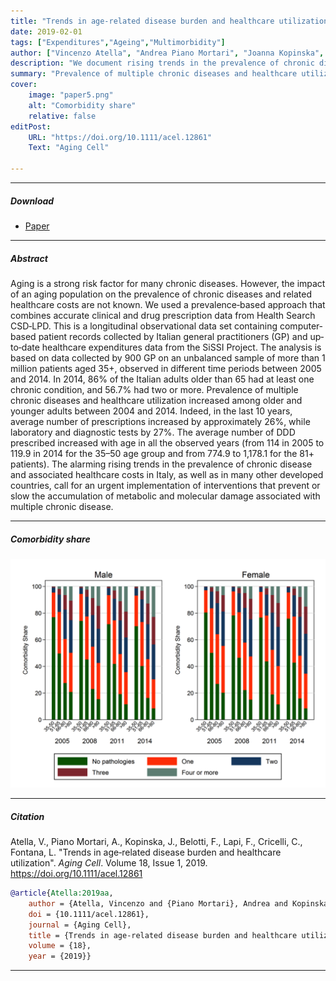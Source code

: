 ```yaml
---
title: "Trends in age‐related disease burden and healthcare utilization"
date: 2019-02-01
tags: ["Expenditures","Ageing","Multimorbidity"]
author: ["Vincenzo Atella", "Andrea Piano Mortari", "Joanna Kopinska", "Federico Belotti", "Francesco Lapi", "Claudio Cricelli", "Luigi Fontana"]
description: "We document rising trends in the prevalence of chronic disease and associated healthcare costs in Italy"
summary: "Prevalence of multiple chronic diseases and healthcare utilization increased among older and younger adults between 2004 and 2014"
cover:
    image: "paper5.png"
    alt: "Comorbidity share"
    relative: false
editPost:
    URL: "https://doi.org/10.1111/acel.12861"
    Text: "Aging Cell"

---
```


---

##### Download

+ [Paper](paper5.pdf)

---

##### Abstract

Aging is a strong risk factor for many chronic diseases. However, the impact of an aging population on the prevalence of chronic diseases and related healthcare costs are not known. We used a prevalence‐based approach that combines accurate clinical and drug prescription data from Health Search CSD‐LPD. This is a longitudinal observational data set containing computer‐based patient records collected by Italian general practitioners (GP) and up‐to‐date healthcare expenditures data from the SiSSI Project. The analysis is based on data collected by 900 GP on an unbalanced sample of more than 1 million patients aged 35+, observed in different time periods between 2005 and 2014. In 2014, 86% of the Italian adults older than 65 had at least one chronic condition, and 56.7% had two or more. Prevalence of multiple chronic diseases and healthcare utilization increased among older and younger adults between 2004 and 2014. Indeed, in the last 10 years, average number of prescriptions increased by approximately 26%, while laboratory and diagnostic tests by 27%. The average number of DDD prescribed increased with age in all the observed years (from 114 in 2005 to 119.9 in 2014 for the 35–50 age group and from 774.9 to 1,178.1 for the 81+ patients). The alarming rising trends in the prevalence of chronic disease and associated healthcare costs in Italy, as well as in many other developed countries, call for an urgent implementation of interventions that prevent or slow the accumulation of metabolic and molecular damage associated with multiple chronic disease.

---

##### Comorbidity share

![](paper5.png)

---

##### Citation

Atella, V., Piano Mortari, A., Kopinska, J., Belotti, F., Lapi, F., Cricelli, C., Fontana, L. "Trends in age‐related disease burden and healthcare utilization". *Aging Cell*. Volume 18, Issue 1, 2019. https://doi.org/10.1111/acel.12861

```BibTeX
@article{Atella:2019aa,
	author = {Atella, Vincenzo and {Piano Mortari}, Andrea and Kopinska, Joanna and Belotti, Federico and Lapi, Francesco and Cricelli, Claudio and Fontana, Luigi},
	doi = {10.1111/acel.12861},
	journal = {Aging Cell},
	title = {Trends in age-related disease burden and healthcare utilization.},
	volume = {18},
	year = {2019}}
```


---
